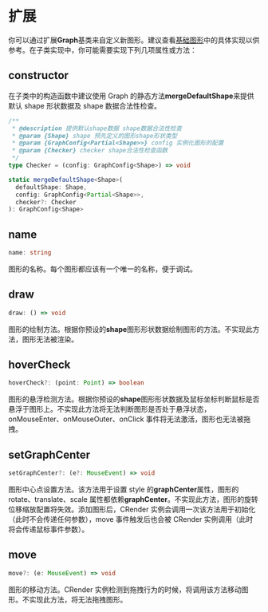 # 扩展

你可以通过扩展**Graph**基类来自定义新图形。建议查看[基础图形](/guide/graphs)中的具体实现以供参考。在子类实现中，你可能需要实现下列几项属性或方法：

## constructor

在子类中的构造函数中建议使用 Graph 的静态方法**mergeDefaultShape**来提供默认 shape 形状数据及 shape 数据合法性检查。

```typescript
/**
 * @description 提供默认shape数据 shape数据合法性检查
 * @param {Shape} shape 预先定义的图形shape形状类型
 * @param {GraphConfig<Partial<Shape>>} config 实例化图形的配置
 * @param {Checker} checker shape合法性检查函数
 */
type Checker = (config: GraphConfig<Shape>) => void

static mergeDefaultShape<Shape>(
  defaultShape: Shape,
  config: GraphConfig<Partial<Shape>>,
  checker?: Checker
): GraphConfig<Shape>
```

## name

```typescript
name: string
```

图形的名称。每个图形都应该有一个唯一的名称，便于调试。

## draw

```typescript
draw: () => void
```

图形的绘制方法。根据你预设的**shape**图形形状数据绘制图形的方法。不实现此方法，图形无法被渲染。

## hoverCheck

```typescript
hoverCheck?: (point: Point) => boolean
```

图形的悬浮检测方法。根据你预设的**shape**图形形状数据及鼠标坐标判断鼠标是否悬浮于图形上。不实现此方法将无法判断图形是否处于悬浮状态，onMouseEnter、onMouseOuter、onClick 事件将无法激活，图形也无法被拖拽。

## setGraphCenter

```typescript
setGraphCenter?: (e?: MouseEvent) => void
```

图形中心点设置方法。该方法用于设置 style 的**graphCenter**属性，图形的 rotate、translate、scale 属性都依赖**graphCenter**。不实现此方法，图形的旋转位移缩放配置将失效。添加图形后，CRender 实例会调用一次该方法用于初始化（此时不会传递任何参数），move 事件触发后也会被 CRender 实例调用（此时将会传递鼠标事件参数）。

## move

```typescript
move?: (e: MouseEvent) => void
```

图形的移动方法。CRender 实例检测到拖拽行为的时候，将调用该方法移动图形。不实现此方法，将无法拖拽图形。

